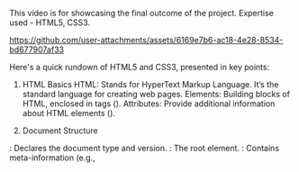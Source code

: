 This video is for showcasing the final outcome of the project.
Expertise used - HTML5, CSS3.




https://github.com/user-attachments/assets/6169e7b6-ac18-4e28-8534-bd677907af33




Here's a quick rundown of HTML5 and CSS3, presented in key points:

1. HTML Basics
HTML: Stands for HyperText Markup Language. 
It’s the standard language for creating web pages.
Elements: Building blocks of HTML, enclosed in tags (<tag>).
Attributes: Provide additional information about HTML elements (<tag attribute="value">).

2. Document Structure
<!DOCTYPE html>: Declares the document type and version.
<html>: The root element.
<head>: Contains meta-information (e.g., <title>, <meta>, <link>).
<body>: Contains the content of the document (e.g., text, images, links).

3. Common Tags
Headers: <h1> to <h6> for headings.
Paragraphs: <p> for paragraphs of text.
Links: <a href="url"> for hyperlinks.
Images: <img src="url" alt="description"> for images.
Lists: <ul>, <ol>, <li> for unordered and ordered lists.
Tables: <table>, <tr>, <td>, <th> for tables.

4. Forms
Form Tags: <form>, <input>, <label>, <textarea>, <button> for user inputs.
Attributes: type, name, value, placeholder, etc.

5. Semantic Elements
Structural: <header>, <footer>, <nav>, <section>, <article>, <aside>.
Meaningful Content: Improves accessibility and SEO.

6. CSS 
CSS: <link rel="stylesheet" href="style.css"> for styling.
CSS: Cascading Style Sheets used to style HTML elements.
Selectors: Target HTML elements (element, .class, #id).
Properties: Define styles (e.g., color, font-size).

7. Types of CSS
Inline: Directly within HTML elements using the style attribute.
Internal: Within a <style> tag in the HTML file.
External: Linked using the <link> tag to an external CSS file.

8. Selectors
Element: Selects HTML elements by tag name.
Class: Selects elements by class name, prefixed with a dot ..
ID: Selects elements by ID, prefixed with a hash #.
Attribute: Selects elements with specific attributes.
Pseudo-class: Selects elements in a specific state (e.g., :hover).

9. Best Practices
Clean Code: Write readable and maintainable code.
Accessibility: Use ARIA (Accessible Rich Internet Applications) attributes.
Responsive Design: Ensure your site looks good on all devices.

10. Additional Resources
MDN Web Docs: Comprehensive resource for web documentation and learning. 🚀


